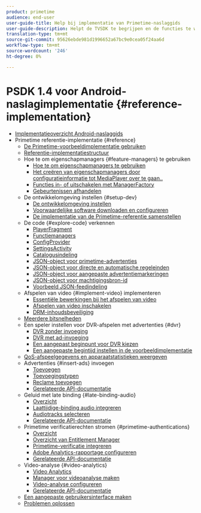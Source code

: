 ```yaml
---
product: primetime
audience: end-user
user-guide-title: Help bij implementatie van Primetime-naslaggids
user-guide-description: Helpt de TVSDK te begrijpen en de functies te wijzigen om uw persoonlijke speler aan te passen.
translation-type: tm+mt
source-git-commit: 95626ebde981d1996652a67bc9e0cea05f24aa6d
workflow-type: tm+mt
source-wordcount: '246'
ht-degree: 0%

---
```



# PSDK 1.4 voor Android-naslagimplementatie {#reference-implementation}

+ [Implementatieoverzicht Android-naslaggids](home.md)
+ Primetime referentie-implementatie {#reference}
   + [De Primetime-voorbeeldimplementatie gebruiken](ref-implementation/how-to-use-ref-player.md)
   + [Referentie-implementatiestructuur](ref-implementation/ref-player-structure.md)
   + Hoe te om eigenschapmanagers {#feature-managers} te gebruiken
      + [Hoe te om eigenschapmanagers te gebruiken](ref-implementation/using-feature-managers/how-to-use-feature-managers.md)
      + [Het creëren van eigenschapmanagers door configuratieinformatie tot MediaPlayer over te gaan..](ref-implementation/using-feature-managers/creating-feature-managers.md)
      + [Functies in- of uitschakelen met ManagerFactory](ref-implementation/using-feature-managers/turning-features-on-off.md)
      + [Gebeurtenissen afhandelen](ref-implementation/using-feature-managers/handling-events.md)
   + De ontwikkelomgeving instellen {#setup-dev}
      + [De ontwikkelomgeving instellen](set-up-dev-environment/set-up-dev-environment-overview.md)
      + [Voorwaardelijke software downloaden en configureren](set-up-dev-environment/download-prereqs-android.md)
      + [De implementatie van de Primetime-referentie samenstellen](set-up-dev-environment/install-the-ref-player-project.md)
   + De code {#explore-code} verkennen
      + [PlayerFragment](set-up-dev-environment/exploring-code/player-fragment.md)
      + [Functiemanagers](set-up-dev-environment/exploring-code/about-psdk-feature-managers.md)
      + [ConfigProvider](set-up-dev-environment/exploring-code/config-provider.md)
      + [SettingsActivity](set-up-dev-environment/exploring-code/settings-activity.md)
      + [Catalogusindeling](set-up-dev-environment/exploring-code/catalog-format.md)
      + [JSON-object voor primetime-advertenties](set-up-dev-environment/exploring-code/json-pt-ads.md)
      + [JSON-object voor directe en automatische regeleinden](set-up-dev-environment/exploring-code/json-direct-ad-breaks.md)
      + [JSON-object voor aangepaste advertentiemarkeringen](set-up-dev-environment/exploring-code/json-custom-ad-markers.md)
      + [JSON-object voor machtigingsbron-id](set-up-dev-environment/exploring-code/json-entitlement-resource-id.md)
      + [Voorbeeld JSON-feedindeling](set-up-dev-environment/exploring-code/example-json-feed-format.md)
   + Afspelen van video {#implement-video} implementeren
      + [Essentiële bewerkingen bij het afspelen van video](implement-video-playback/video-playback.md)
      + [Afspelen van video inschakelen](implement-video-playback/enable-video-playback.md)
      + [DRM-inhoudsbeveiliging](implement-video-playback/content-protection.md)
   + [Meerdere bitsnelheden](implement-video-playback/mbr.md)
   + Een speler instellen voor DVR-afspelen met advertenties {#dvr}
      + [DVR zonder invoeging](implement-video-playback/dvr/dvr-without-ad-insertion.md)
      + [DVR met ad-invoeging](implement-video-playback/dvr/dvr-with-ad-insertion.md)
      + [Een aangepast beginpunt voor DVR kiezen](implement-video-playback/dvr/dvr-custom-start-point.md)
      + [Een aangepaste begintijd instellen in de voorbeeldimplementatie](implement-video-playback/dvr/set-custom-start-time-dvr.md)
   + [QoS-afspeelgegevens en apparaatstatistieken weergeven](implement-video-playback/qos-statistics.md)
   + Advertenties {#insert-ads} invoegen
      + [Toevoegen](insert-ads/ad-insertion.md)
      + [Toevoegingstypen](insert-ads/ad-insertion-types.md)
      + [Reclame toevoegen](insert-ads/add-advertising.md)
      + [Gerelateerde API-documentatie](insert-ads/aps-callbacks-ad-insertion.md)
   + Geluid met late binding {#late-binding-audio}
      + [Overzicht](late-binding-audio/late-binding-audio-overview.md)
      + [Laattijdige-binding audio integreren](late-binding-audio/aa-enable.md)
      + [Audiotracks selecteren](late-binding-audio/select-audio-tracks.md)
      + [Gerelateerde API-documentatie](late-binding-audio/aa-api-callbacks.md)
   + Primetime verificatierechten stromen {#primetime-authentications}
      + [Overzicht](paytvpass-entitlement/paytvpass-entitlement-overview.md)
      + [Overzicht van Entitlement Manager](paytvpass-entitlement/entitlement-overvivew.md)
      + [Primetime-verificatie integreren](paytvpass-entitlement/integrate-pass.md)
      + [Adobe Analytics-rapportage configureren](paytvpass-entitlement/pass-analytics-setup.md)
      + [Gerelateerde API-documentatie](paytvpass-entitlement/pass-apis-callbacks.md)
   + Video-analyse {#video-analytics}
      + [Video Analytics](video-analytics/video-analytics-overview.md)
      + [Manager voor videoanalyse maken](video-analytics/create-video-analytics-manager.md)
      + [Video-analyse configureren](video-analytics/configure-video-analytics-manager.md)
      + [Gerelateerde API-documentatie](video-analytics/va-apis-callbacks.md)
   + [Een aangepaste gebruikersinterface maken](build-custom-ui.md)
   + [Problemen oplossen](troubleshooting.md)
